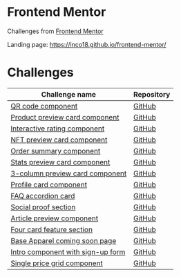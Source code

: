 # Frontend Mentor

Challenges from [Frontend Mentor](https://www.frontendmentor.io/)

Landing page: https://inco18.github.io/frontend-mentor/

# Challenges

| Challenge name                                                                                | Repository                                                                       |
| --------------------------------------------------------------------------------------------- | -------------------------------------------------------------------------------- |
| [QR code component](https://inco18.github.io/frontend-mentor/qr-code)                         | [GitHub](https://github.com/Inco18/frontend-mentor/tree/main/qr-code)            |
| [Product preview card component](https://inco18.github.io/frontend-mentor/product-preview)    | [GitHub](https://github.com/Inco18/frontend-mentor/tree/main/product-preview)    |
| [Interactive rating component](https://inco18.github.io/frontend-mentor/interactive-rating)   | [GitHub](https://github.com/Inco18/frontend-mentor/tree/main/interactive-rating) |
| [NFT preview card component](https://inco18.github.io/frontend-mentor/nft-preview)            | [GitHub](https://github.com/Inco18/frontend-mentor/tree/main/nft-preview)        |
| [Order summary component](https://inco18.github.io/frontend-mentor/order-summary)             | [GitHub](https://github.com/Inco18/frontend-mentor/tree/main/order-summary)      |
| [Stats preview card component](https://inco18.github.io/frontend-mentor/stats-preview)        | [GitHub](https://github.com/Inco18/frontend-mentor/tree/main/stats-preview)      |
| [3-column preview card component](https://inco18.github.io/frontend-mentor/3-column-preview)  | [GitHub](https://github.com/Inco18/frontend-mentor/tree/main/3-column-preview)   |
| [Profile card component](https://inco18.github.io/frontend-mentor/profile-card)               | [GitHub](https://github.com/Inco18/frontend-mentor/tree/main/profile-card)       |
| [FAQ accordion card](https://inco18.github.io/frontend-mentor/faq-accordion)                  | [GitHub](https://github.com/Inco18/frontend-mentor/tree/main/faq-accordion)      |
| [Social proof section](https://inco18.github.io/frontend-mentor/social-proof)                 | [GitHub](https://github.com/Inco18/frontend-mentor/tree/main/social-proof)       |
| [Article preview component](https://inco18.github.io/frontend-mentor/article-preview)         | [GitHub](https://github.com/Inco18/frontend-mentor/tree/main/article-preview)    |
| [Four card feature section](https://inco18.github.io/frontend-mentor/four-card)               | [GitHub](https://github.com/Inco18/frontend-mentor/tree/main/four-card)          |
| [Base Apparel coming soon page](https://inco18.github.io/frontend-mentor/base-apparel)        | [GitHub](https://github.com/Inco18/frontend-mentor/tree/main/base-apparel)       |
| [Intro component with sign-up form](https://inco18.github.io/frontend-mentor/intro-component) | [GitHub](https://github.com/Inco18/frontend-mentor/tree/main/intro-component)    |
| [Single price grid component](https://inco18.github.io/frontend-mentor/single-price)          | [GitHub](https://github.com/Inco18/frontend-mentor/tree/main/single-price)       |
